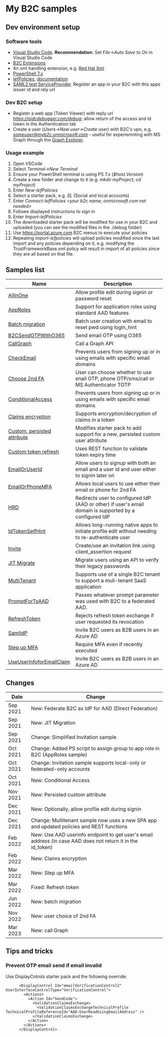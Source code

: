 # My B2C samples

## Dev environment setup

### Software tools
- [Visual Studio Code](https://code.visualstudio.com/Download). **Recommendation:** Set *File->Auto Save* to *On* in Visual Studio Code
- [B2C Extensions](https://marketplace.visualstudio.com/items?itemName=AzureADB2CTools.aadb2c)
- An xml handling extension, e.g. [Red Hat Xml](https://marketplace.visualstudio.com/items?itemName=redhat.vscode-xml)
- [PowerShell 7.x](https://learn.microsoft.com/en-us/shows/it-ops-talk/how-to-install-powershell-7)
- [IefPolicies](https://www.powershellgallery.com/packages/IefPolicies/), [documentation](https://github.com/mrochon/IEFPolicies)
- [SAML2 test ServiceProvider](https://samltestapp2.azurewebsites.net/). Register an app in your B2C with this apps issuer id and rely url

### Dev B2C setup
- Register a web app (Token Viewer) with reply url *https://oidcdebugger.com/debug*; allow return of the access and id token in the Authentication tab
- Create a user (*Users->New user->Create user*) with B2C's upn, e.g. *someuser@myb2c.onmicrosoft.com* - useful for experiemnting with MS Graph through the [Graph Explorer](https://aka.ms/ge).

### Usage example

1. Open VSCode
2. Select *Terminal->New Terminal*
3. Ensure your PowerShell terminal is using PS 7.x (*$host.Version*)
4. Create a new folder and change to it (e.g. *mkdir myProject; cd myProject*)
4. Enter *New-IefPolicies*
5. Select a starter pack, e.g. *SL* (Social and local accounts)
6. Enter *Connect-IefPolicies <your b2c name; onmicrosoft.com not needed>*
7. Followe displayed instructions to sign in
8. Enter *Import-IefPolicies*
9. The downloaded starter pack will be modified for use in your B2C and uploaded (you can see the modified files in the ./debug folder)
10. Use https://portal.azure.com B2C menus to execute your policies
11. Repeating *import-iefpolicies* will upload policies modified since the last import and any policies depending on it, e.g. modifying the TrustFrameworkBase.xml policy will result in import of all policies since they are all based on that file.


## Samples list

| Name  | Description  |
|---|---|
| [AllInOne](https://github.com/mrochon/b2csamples/tree/master/Policies/AllInOne)  | Allow profile edit during signin or password reset |
| [AppRoles](https://github.com/mrochon/b2csamples/tree/master/Policies/AppRoles)  | Support for application roles using standard AAD features |
| [Batch migration](https://github.com/mrochon/b2csamples/tree/master/Policies/BatchMigration)  | Batch user creation with email to reset pwd using login_hint |
| [B2CSendOTPWithO365](https://github.com/mrochon/b2csamples/tree/master/Policies/b2cSendOtpWith0365)  | Send email OTP using O365 |
  [CallGraph](https://github.com/mrochon/b2csamples/tree/master/Policies/CallGraph)  | Call a Graph API |
| [CheckEmail](https://github.com/mrochon/b2csamples/tree/master/Policies/CheckEmail)  | Prevents users from signing up or in using emails with specific email domains |
| [Choose 2nd FA](https://github.com/mrochon/b2csamples/tree/master/Policies/MFAChoice)  | User can choose whether to use enail OTP, phone OTP/sms/call or MS Authenticator TOTP |
| [ConditionalAccess](https://github.com/mrochon/b2csamples/tree/master/Policies/ConditionalAccess)  | Prevents users from signing up or in using emails with specific email domains |
[Claims encryption](https://github.com/mrochon/b2csamples/tree/master/Policies/ClaimsEncryption)  | Supports encryption/decryption of claims in a token |
| [Custom, persisted attribute](https://github.com/mrochon/b2csamples/tree/master/Policies/PersistCustomAttr)  | Modifies starter pack to add support for a new, persisted custom user attribute |
| [Custom token refresh](https://github.com/mrochon/b2csamples/tree/master/Policies/CustomTokenRefreshExpiryTime)  | Uses REST function to validate token expiry time |
| [EmailOrUserId](https://github.com/mrochon/b2csamples/tree/master/Policies/EmailAndUserId)  | Allow users to signup with both an email and a user id and user either to signin later on |
  [EmailOrPhoneMFA](https://github.com/mrochon/b2csamples/tree/master/Policies/EmailOrPhoneMFA)  | Allows local users to use either their email or phone for 2nd FA |
| [HRD](https://github.com/mrochon/b2csamples/tree/master/Policies/HRD)  | Redirects user to configured IdP (AAD or other) if user's email domain is supported by a configured IdP |
| [IdTokenSelfHint](https://github.com/mrochon/b2csamples/tree/master/Policies/IdTokenSelfHint)  | Allows long-running native apps to initiate profile edit without needing to re-authenticate user |
| [Invite](https://github.com/mrochon/b2csamples/tree/master/Policies/Invitation)  | Create/use an invitation link using client_assertion request |
| [JIT Migrate](https://github.com/mrochon/b2csamples/tree/master/Policies/JitMigrate)  | Migrate users using an API to verify their legacy passwords |
| [MultiTenant](https://github.com/mrochon/b2csamples/tree/master/Policies/MultiTenant)  | Supports use of a single B2C tenant to support a muli-tenant SaaS application |
| [PromptForToAAD](https://github.com/mrochon/b2csamples/tree/master/Policies/PromptForToAAD)  | Passes whatever prompt parameter was used with B2C to a federated AAD. |
| [RefreshToken](https://github.com/mrochon/b2csamples/tree/master/Policies/RefreshToken)  | Rejects refresh token exchange if user requested its revocation |
| [SamlIdP](https://github.com/mrochon/b2csamples/tree/master/Policies/SAMLIdP)  | Invite B2C users as B2B users in an Azure AD |
| [Step up MFA](https://github.com/mrochon/b2csamples/tree/master/Policies/StepUpMFA)  | Require MFA even if recently executed |
| [UseUserInfoforEmailClaim](https://github.com/mrochon/b2csamples/tree/master/Policies/UseUserInfoforEmailClaim)  | Invite B2C users as B2B users in an Azure AD |

## Changes
| Date | Change |
|---|---|
| Sep 2021 | New: Federate B2C as IdP for AAD (Direct Federation) |
| Sep 2021 | New: JIT Migration |
| Sep 2021 | Change: Simplified Invitation sample |
| Oct 2021 | Change: Added PS script to assign group to app role in B2C (AppRoles sample) |
| Oct 2021 | Change: Invitation sample supports local-only or federated-only accounts |
| Oct 2021 | New: Conditional Access |
| Nov 2021 | New: Persisted custom attribute |
| Dec 2021 | New: Optionally, allow profile edit during signin |
| Dec 2021 | Change: Multitenant sample now uses a new SPA app and updated policies and REST functions |
| Feb 2022 | New: Use AAD userinfo endpoint to get user's email address (in case AAD does not return it in the id_token) |
| Feb 2022 | New: Claims encryption |
| Mar 2022 | New: Step up MFA |
| Mar 2022 | Fixed: Refresh token |
| Jun 2022 | New: batch migration |
| Nov 2022 | New: user choice of 2nd FA |
| Mar 2023 | New: call Graph |


## Tips and tricks

### Prevent OTP email send if email invalid

Use DisplayCntrols starter pack and the following override:

```
      <DisplayControl Id="emailVerificationControl2" UserInterfaceControlType="VerificationControl">
        <Actions>
          <Action Id="SendCode">
            <ValidationClaimsExchange>
              <ValidationClaimsExchangeTechnicalProfile TechnicalProfileReferenceId="AAD-UserReadUsingEmailAddress" />                  
            </ValidationClaimsExchange>   
          </Action>
        </Actions>
      </DisplayControl>            
```
